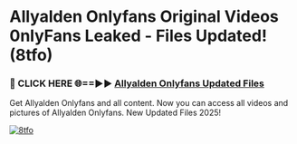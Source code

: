 # Allyalden Onlyfans Original Videos 0nlyFans Leaked - Files Updated! (8tfo)

<h3>🔴 CLICK HERE 🌐==►► <a href="https://tinyurl.com/2jnfzry5" rel="nofollow">Allyalden Onlyfans Updated Files</a></h3>

Get Allyalden Onlyfans and all content. Now you can access all videos and pictures of Allyalden Onlyfans. New Updated Files 2025!

[![8tfo](https://i.imgur.com/GyGTBgg.gif)](https://tinyurl.com/2jnfzry5)
